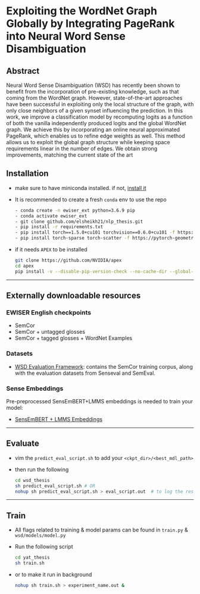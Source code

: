 # Exploiting the WordNet Graph Globally by Integrating PageRank into Neural Word Sense Disambiguation
<!-- 
This repo hosts the work trying to achieve break the State of the Art (SOTA) in Word Sense Disambiguation (WSD) task by EWISER (Michele Bevilacqua & Roberto Navigli (2020)) by integrating their approach with Approximate Personalized Propagation of Neural Predictions (APPNP). 

---
-->
## Abstract

Neural Word Sense Disambiguation (WSD) has recently been shown to benefit from the incorporation of pre-existing knowledge, such as that coming from the WordNet graph. However,   state-of-the-art approaches have been successful in exploiting only the local structure of the graph, with only close neighbors of a given synset influencing the prediction. In this work, we improve a classification model by recomputing logits as a function of both the vanilla independently produced logits and the global WordNet graph. We achieve this  by incorporating an online neural approximated PageRank, which enables us to refine edge weights as well. This method allows us to exploit the global graph structure while keeping space requirements linear in the number of edges. We obtain strong improvements, matching the current state of the art


## Installation

- make sure to have miniconda installed. if not, [install it](https://docs.conda.io/en/latest/miniconda.html)
- It is recommended to create a fresh `conda` env to use the repo
  
  ```bash
  - conda create -n ewiser_ext python=3.6.9 pip
  - conda activate ewiser_ext
  - git clone github.com/elsheikh21/nlp_thesis.git
  - pip install -r requirements.txt
  - pip install torch==1.5.0+cu101 torchvision==0.6.0+cu101 -f https://download.pytorch.org/whl/torch_stable.html
  - pip install torch-sparse torch-scatter -f https://pytorch-geometric.com/whl/torch-1.5.0+cu101.html
  ```

- if it needs `APEX` to be installed

  ```bash
  git clone https://github.com/NVIDIA/apex
  cd apex
  pip install -v --disable-pip-version-check --no-cache-dir --global-option="--cpp_ext" --global-option="--cuda_ext" ./
  ```

---

## Externally downloadable resources

### EWISER English checkpoints

<!-- - [SemCor](https://drive.google.com/file/d/1TIwCn-0NA3yUXG5FOkPgFcoP3aHJmiSZ/view?usp=sharing)
- [SemCor + untagged glosses](https://drive.google.com/file/d/1tW4PjTgdRbVvq9CGq-0ePCsgtkXnEGsN/view?usp=sharing)
- [SemCor + tagged glosses + WordNet Examples](https://drive.google.com/file/d/11RyHBu4PwS3U2wOk-Le9Ziu8R3Hc0NXV/view?usp=sharing) -->

- SemCor
- SemCor + untagged glosses
- SemCor + tagged glosses + WordNet Examples

### Datasets

- [WSD Evaluation Framework](http://lcl.uniroma1.it/wsdeval): contains the SemCor training corpus, along with the evaluation datasets from Senseval and SemEval.

### Sense Embeddings

Pre-preprocessed SensEmBERT+LMMS <!--  OR ARES  --> embeddings is needed to train your model:

- [SensEmBERT + LMMS Embeddings](https://drive.google.com/file/d/11v4FUMyHdpFBrkRJt8cGyy6xkM9a_Emp/view?usp=sharing)

<!-- - [ARES Embeddings](https://drive.google.com/file/d/11riHw5BLay9ORAbLC-2Cl6dYXnd9ZJnx/view?usp=sharing) -->

---

## Evaluate

- vim the `predict_eval_script.sh` to add your `<ckpt_dir>/<best_mdl_path>`

- then run the following
  
  ```bash
  cd wsd_thesis
  sh predict_eval_script.sh # OR
  nohup sh predict_eval_script.sh > eval_script.out  # to log the results
  ```

---

## Train

- All flags related to training & model params can be found in `train.py` & `wsd/models/model.py`
- Run the following script
  
  ```bash
  cd yat_thesis
  sh train.sh
  ```

- or to make it run in background
  
    ```bash
    nohup sh train.sh > experiment_name.out & 
    ```
